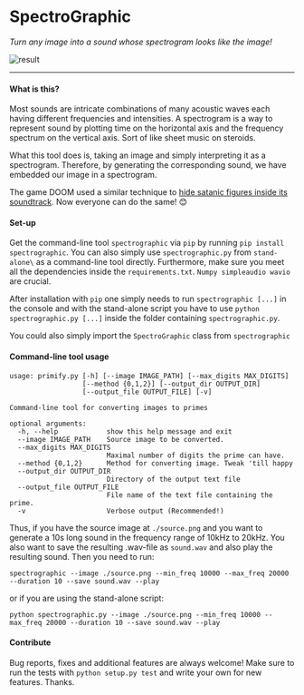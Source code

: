 

# SpectroGraphic
_Turn any image into a sound whose spectrogram looks like the image!_



![result](banner.png)



<hr>

#### What is this?

Most sounds are intricate combinations of many acoustic waves each having different frequencies and intensities. A spectrogram is a way to represent sound by plotting time on the horizontal axis and the frequency spectrum on the vertical axis. Sort of like sheet music on steroids.

What this tool does is, taking an image and simply interpreting it as a spectrogram. Therefore, by generating the corresponding sound, we have embedded our image in a spectrogram.

The game DOOM used a similar technique to [hide satanic figures inside its soundtrack](https://www.theverge.com/2016/5/31/11825606/doom-2016-soundtrack-satan-666-inverted-pentagram). Now everyone can do the same! 😊

#### Set-up

Get the command-line tool `spectrographic` via `pip` by running `pip install spectrographic`. You can also simply use `spectrographic.py` from `stand-alone\` as a command-line tool directly.
Furthermore, make sure you meet all the dependencies inside the `requirements.txt`. `Numpy simpleaudio wavio` are crucial.

After installation with `pip` one simply needs to run `spectrographic [...]` in the console and with the stand-alone script you have to use `python spectrographic.py [...]` inside the folder containing `spectrographic.py`.

You could also simply import the `SpectroGraphic` class from `spectrographic`

#### Command-line tool usage
```
usage: primify.py [-h] [--image IMAGE_PATH] [--max_digits MAX_DIGITS]
                  [--method {0,1,2}] [--output_dir OUTPUT_DIR]
                  [--output_file OUTPUT_FILE] [-v]

Command-line tool for converting images to primes

optional arguments:
  -h, --help            show this help message and exit
  --image IMAGE_PATH    Source image to be converted.
  --max_digits MAX_DIGITS
                        Maximal number of digits the prime can have.
  --method {0,1,2}      Method for converting image. Tweak 'till happy
  --output_dir OUTPUT_DIR
                        Directory of the output text file
  --output_file OUTPUT_FILE
                        File name of the text file containing the prime.
  -v                    Verbose output (Recommended!)
```
Thus, if you have the source image at `./source.png` and you want to generate a 10s long sound in the frequency range of 10kHz to 20kHz. You also want to save the resulting .wav-file as `sound.wav` and also play the resulting sound. Then you need to run:

`spectrographic --image ./source.png --min_freq 10000 --max_freq 20000 --duration 10 --save sound.wav --play`

or if you are using the stand-alone script:

`python spectrographic.py --image ./source.png --min_freq 10000 --max_freq 20000 --duration 10 --save sound.wav --play`

#### Contribute

Bug reports, fixes and additional features are always welcome! Make sure to run the tests with `python setup.py test` and write your own for new features. Thanks.
